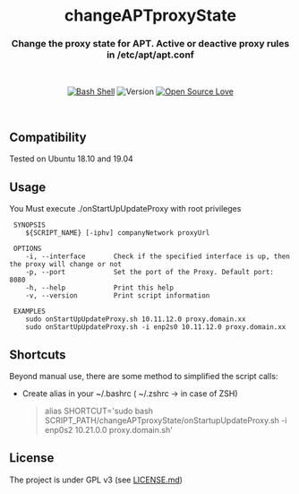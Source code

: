 <div align="center">

# changeAPTproxyState
### Change the proxy state for APT. Active or deactive proxy rules in /etc/apt/apt.conf

</div>
<br/>
<div align="center">
  
[![Bash Shell](https://badges.frapsoft.com/bash/v1/bash.png?v=103)](https://github.com/ellerbrock/open-source-badges/)
![Version](https://img.shields.io/badge/version-0.2.1--alpha-red.svg)
[![Open Source Love](https://badges.frapsoft.com/os/v1/open-source.png?v=103)](https://github.com/ellerbrock/open-source-badges/)

</div>
<br/>

Compatibility
-----
Tested on Ubuntu 18.10 and 19.04

Usage
-----
You Must execute ./onStartUpUpdateProxy with root privileges

```
 SYNOPSIS
    ${SCRIPT_NAME} [-iphv] companyNetwork proxyUrl

 OPTIONS
    -i, --interface       Check if the specified interface is up, then the proxy will change or not
    -p, --port            Set the port of the Proxy. Default port: 8080
    -h, --help            Print this help
    -v, --version         Print script information

 EXAMPLES
    sudo onStartUpUpdateProxy.sh 10.11.12.0 proxy.domain.xx
    sudo onStartUpUpdateProxy.sh -i enp2s0 10.11.12.0 proxy.domain.xx
```

Shortcuts
------------
Beyond manual use, there are some method to simplified the script calls:

* Create alias in your ~/.bashrc ( ~/.zshrc -> in case of ZSH)
  
  > alias SHORTCUT='sudo bash SCRIPT_PATH/changeAPTproxyState/onStartupUpdateProxy.sh -i enp0s2 10.21.0.0 proxy.domain.sh'


License
-------
The project is under GPL v3 (see [LICENSE.md](https://https://github.com/Sonic0/changeAPTproxyState/blob/master/LICENSE.md))


